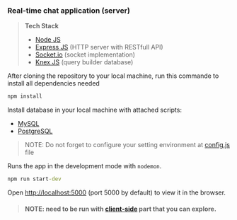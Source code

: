 ### Real-time chat application (server)

>**Tech Stack**
>* [Node JS](https://nodejs.org)
>* [Express JS](https://expressjs.com) (HTTP server with RESTfull API)
>* [Socket.io](https://socket.io) (socket implementation)
>* [Knex JS](http://knexjs.org/) (query builder database)


After cloning the repository to your local machine, run this commande to install all dependencies needed
```cmd
npm install
```


Install database in your local machine with attached scripts:
* [MySQL](https://raw.githubusercontent.com/nhbduy/chat-application-server/master/scriptDB-mysql.sql)
* [PostgreSQL](https://raw.githubusercontent.com/nhbduy/chat-application-server/master/scriptDB-postgresql.sql)
> NOTE: Do not forget to configure your setting environment at [config.js](https://raw.githubusercontent.com/nhbduy/chat-application-server/master/config.js) file


Runs the app in the development mode with `nodemon`.
```cmd
npm run start-dev
```

Open [http://localhost:5000](http://localhost:5000) (port 5000 by default) to view it in the browser.

>#### NOTE: need to be run with [client-side](https://github.com/nhbduy/chat-application) part that you can explore.